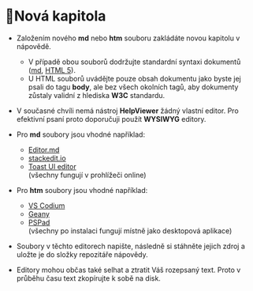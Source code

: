 # 📄Nová kapitola

- Založením nového **md** nebo **htm** souboru zakládáte novou kapitolu v nápovědě.
  - V případě obou souborů dodržujte standardní syntaxi dokumentů ([md][MDSyntax], [HTML 5][HTML5Syntax]).
  - U HTML souborů uvádějte pouze obsah dokumentu jako byste jej psali do tagu **body**, ale bez všech okolních tagů, aby dokumenty zůstaly validní z hlediska **W3C** standardu.
- V současné chvíli nemá nástroj **HelpViewer** žádný vlastní editor. Pro efektivní psaní proto doporučuji použít **WYSIWYG** editory.

- Pro **md** soubory jsou vhodné například:
  - [Editor.md][MDE-1]
  - [stackedit.io][MDE-2]
  - [Toast UI editor][MDE-3]  
  (všechny fungují v prohlížeči online)

- Pro **htm** soubory jsou vhodné například:
  - [VS Codium][HTM-1]
  - [Geany][HTM-3]
  - [PSPad][HTM-2]  
  (všechny po instalaci fungují místně jako desktopová aplikace)

- Soubory v těchto editorech napište, následně si stáhněte jejich zdroj a uložte je do složky repozitáře nápovědy.
- Editory mohou občas také selhat a ztratit Váš rozepsaný text. Proto v průběhu času text zkopírujte k sobě na disk.

[MDSyntax]: https://www.markdownguide.org/basic-syntax/ "MD syntaxe"
[HTML5Syntax]: https://www.tutorialspoint.com/html5/html5_syntax.htm "HTML5 syntaxe"
[MDE-1]: https://pandao.github.io/editor.md/en.html "Editor.md"
[MDE-2]: https://stackedit.io/app# "stackedit.io"
[MDE-3]: https://ui.toast.com/tui-editor "Toast UI editor"
[HTM-1]: https://vscodium.com/ "VS Codium"
[HTM-2]: https://www.pspad.com/cz/download.php "PSPad"
[HTM-3]: https://www.geany.org/download/releases/ "Geany"
